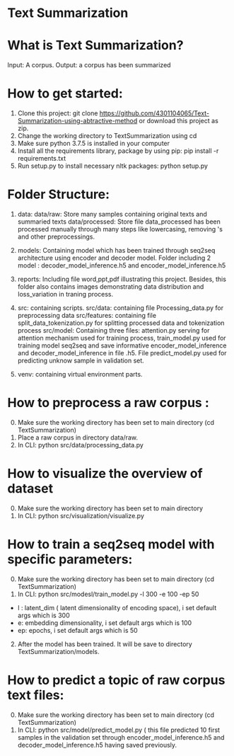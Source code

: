 # Text Summarization
# What is Text Summarization?
Input: A corpus.
Output: a corpus has been summarized

# How to get started:
1. Clone this project: 
git clone https://github.com/4301104065/Text-Summarization-using-abtractive-method
or download this project as zip.
2. Change the working directory to TextSummarization using cd
3. Make sure python 3.7.5 is installed in your computer
4. Install all the requirements library, package by using pip: pip install -r requirements.txt
5. Run setup.py to install necessary nltk packages: python setup.py

# Folder Structure:
1. data:
data/raw: Store many samples containing original texts and summaried texts
data/processed: Store file data_processed has been processed manually through many steps like lowercasing, removing 's and other preprocessings.

2. models:
Containing model which has been trained through seq2seq architecture using encoder and decoder model.
Folder including 2 model : decoder_model_inference.h5 and encoder_model_inference.h5
3. reports:
Including file word,ppt,pdf illustrating this project. Besides, this folder also contains images demonstrating data distribution and loss_variation in traning process.
4. src: 
containing scripts.
src/data: containing file Processing_data.py for preprocessing data
src/features: containing file split_data_tokenization.py  for splitting processed data and tokenization process 
src/model: Containing three files: attention.py serving for attention mechanism used for training process, train_model.py used for training model seq2seq and save informative encoder_model_inference and decoder_model_inference in file .h5. File predict_model.py used for predicting unknow sample in validation set.
5. venv: 
containing virtual environment parts.
# How to preprocess a raw corpus :
0. Make sure the working directory has been set to main directory (cd TextSummarization)
1. Place a raw corpus in directory data/raw.
2. In CLI: python src/data/processing_data.py
# How to visualize the overview of dataset
0. Make sure the working directory has been set to main directory
1. In CLI: python src/visualization/visualize.py
# How to train a seq2seq model with specific parameters:
0. Make sure the working directory has been set to main directory (cd TextSummarization)
1. In CLI: python src/modesl/train_model.py -l 300 -e 100 -ep 50
- l : latent_dim ( latent dimensionality of encoding space), i set default args which is 300
- e: embedding dimensionality, i set default args which is 100
- ep: epochs, i set default args which is 50
2. After the model has been trained. It will be save to directory TextSummarization/models.
# How to predict a topic of raw corpus text files:
0. Make sure the working directory has been set to main directory (cd TextSummarization)
1. In CLI: python src/model/predict_model.py ( this file predicted 10 first samples in the validation set through encoder_model_inference.h5 and decoder_model_inference.h5 having saved previously. 

